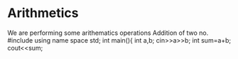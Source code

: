 # Arithmetics
We are performing some arithematics operations
Addition of two no.
#include<iostream>
using name space std;
int main(){
int a,b;
cin>>a>>b;
int sum=a+b;
cout<<sum;
